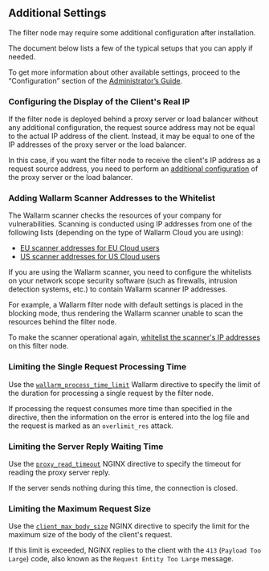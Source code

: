 ##   Additional Settings

The filter node may require some additional configuration after installation.

The document below lists a few of the typical setups that you can apply if needed.

To get more information about other available settings, proceed to the “Configuration” section of the [Administrator’s Guide](admin-intro-en.md).

### Configuring the Display of the Client's Real IP

If the filter node is deployed behind a proxy server or load balancer without any additional configuration, the request source address may not be equal to the actual IP address of the client. Instead, it may be equal to one of the IP addresses of the proxy server or the load balancer.

In this case, if you want the filter node to receive the client's IP address as a request source address, you need to perform an [additional configuration](using-proxy-or-balancer-en.md) of the proxy server or the load balancer.

### Adding Wallarm Scanner Addresses to the Whitelist

The Wallarm scanner checks the resources of your company for vulnerabilities. Scanning is conducted using IP addresses from one of the following lists (depending on the type of Wallarm Cloud you are using):
* [EU scanner addresses for EU Cloud users](scanner-address-en.md)
* [US scanner addresses for US Cloud users](scanner-address-us-en.md)

If you are using the Wallarm scanner, you need to configure the whitelists on your network scope security software (such as firewalls, intrusion detection systems, etc.) to contain Wallarm scanner IP addresses.

For example, a Wallarm filter node with default settings is placed in the blocking mode, thus rendering the Wallarm scanner unable to scan the resources behind the filter node.

To make the scanner operational again, [whitelist the scanner's IP addresses](scanner-ips-whitelisting.md) on this filter node.

### Limiting the Single Request Processing Time

Use the [`wallarm_process_time_limit`](configure-parameters-en.md#wallarm_process_time_limit) Wallarm directive to specify the limit of the duration for processing a single request by the filter node.

If processing the request consumes more time than specified in the directive, then the information on the error is entered into the log file and the request is marked as an `overlimit_res` attack.

### Limiting the Server Reply Waiting Time

Use the [`proxy_read_timeout`](https://nginx.org/en/docs/http/ngx_http_proxy_module.html#proxy_read_timeout) NGINX directive to specify the timeout for reading the proxy server reply.

If the server sends nothing during this time, the connection is closed.

### Limiting the Maximum Request Size

Use the [`client_max_body_size`](https://nginx.org/en/docs/http/ngx_http_core_module.html#client_max_body_size) NGINX directive to specify the limit for the maximum size of the body of the client's request.

If this limit is exceeded, NGINX replies to the client with the `413` (`Payload Too Large`) code, also known as the `Request Entity Too Large` message.